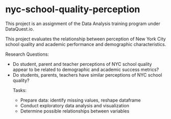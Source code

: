 # nyc-school-quality-perception
<p> This project is an assignment of the Data Analysis training program under DataQuest.io.</p>

<p> This project evaluates the relationship between perception of New York City school quality and academic performance and demographic characteristics.</p>

<p> Research Questions: <br>
<ul><li>Do student, parent and teacher perceptions of NYC school quality appear to be related to demographic and academic success metrics? </li>
<li>Do students, parents, teachers have similar perceptions of NYC school quality? </li></p>

<p> Tasks: 
<ul><li>Prepare data: identify missing values, reshape dataframe </li>
<li>Conduct exploratory data analysis and visualization </li>
<li>Determine possible relationships between variables </li></p>
